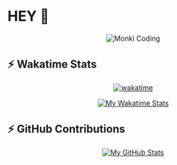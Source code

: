 # HEY 👋 
<div align="center">
  
![Monki Coding](https://media.giphy.com/media/1229mlttgo8aR2/giphy.gif)

</div>

## :zap: Wakatime Stats

<div align="center">
  
  [![wakatime](https://wakatime.com/badge/user/e51838f2-adab-486b-9d25-4b89659eff1c.svg)](https://wakatime.com/@e51838f2-adab-486b-9d25-4b89659eff1c)
  
  [![My Wakatime Stats](https://github-readme-stats.vercel.app/api/wakatime?username=alleshi&layout=compact&theme=algolia)](https://github.com/a-lleshi)
  
</div>

## :zap: GitHub Contributions

<div align="center">
  
   [![My GitHub Stats](https://github-readme-stats.vercel.app/api?username=a-lleshi&show_icons=true&count_private=true&theme=algolia)](https://github.com/a-lleshi)
   
</div>


##

<div align="center">



</div>


